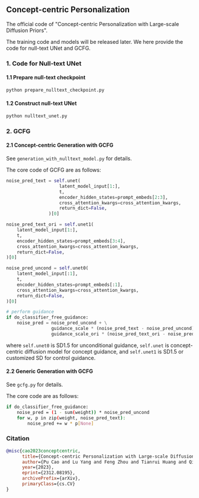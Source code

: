 ## Concept-centric Personalization
The official code of "Concept-centric Personalization with Large-scale Diffusion Priors".

The training code and models will be released later. We here provide the code for null-text UNet and GCFG.

### 1. Code for Null-text UNet

#### 1.1 Prepare null-text checkpoint

```bash
python prepare_nulltext_checkpoint.py
```

#### 1.2 Construct null-text UNet

```bash
python nulltext_unet.py
```

### 2. GCFG

#### 2.1 Concept-centric Generation with GCFG

See `generation_with_nulltext_model.py` for details.

The core code of GCFG are as follows:

```python
noise_pred_text = self.unet(
                    latent_model_input[1:],
                    t,
                    encoder_hidden_states=prompt_embeds[2:3],
                    cross_attention_kwargs=cross_attention_kwargs,
                    return_dict=False,
                )[0]

noise_pred_text_ori = self.unet1(
    latent_model_input[1:],
    t,
    encoder_hidden_states=prompt_embeds[3:4],
    cross_attention_kwargs=cross_attention_kwargs,
    return_dict=False,
)[0]

noise_pred_uncond = self.unet0(
    latent_model_input[:1],
    t,
    encoder_hidden_states=prompt_embeds[:1],
    cross_attention_kwargs=cross_attention_kwargs,
    return_dict=False,
)[0]

# perform guidance
if do_classifier_free_guidance:
    noise_pred = noise_pred_uncond + \
                 guidance_scale * (noise_pred_text - noise_pred_uncond) + \
                 guidance_scale_ori * (noise_pred_text_ori - noise_pred_uncond)
```

where ```self.unet0``` is SD1.5 for unconditional guidance, ```self.unet``` is concept-centric diffusion model for concept guidance, and ```self.unet1``` is SD1.5 or customized SD for control guidance.

#### 2.2 Generic Generation with GCFG

See `gcfg.py` for details.

The core code are as follows:

```bash
if do_classifier_free_guidance:
    noise_pred = (1 - sum(weight)) * noise_pred_uncond
    for w, p in zip(weight, noise_pred_text):
        noise_pred += w * p[None]
```

### Citation
```bibtex
@misc{cao2023conceptcentric,
      title={Concept-centric Personalization with Large-scale Diffusion Priors}, 
      author={Pu Cao and Lu Yang and Feng Zhou and Tianrui Huang and Qing Song},
      year={2023},
      eprint={2312.08195},
      archivePrefix={arXiv},
      primaryClass={cs.CV}
}
```